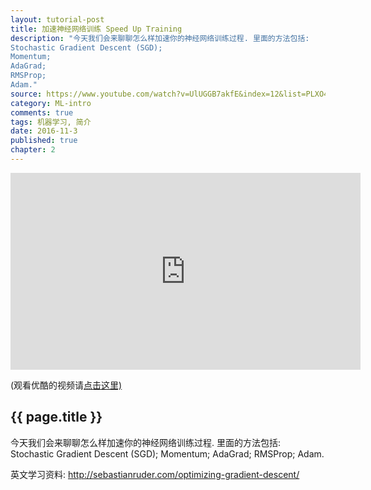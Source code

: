 ```yaml
---
layout: tutorial-post
title: 加速神经网络训练 Speed Up Training
description: "今天我们会来聊聊怎么样加速你的神经网络训练过程. 里面的方法包括: 
Stochastic Gradient Descent (SGD);
Momentum;
AdaGrad;
RMSProp;
Adam."
source: https://www.youtube.com/watch?v=UlUGGB7akfE&index=12&list=PLXO45tsB95cIFm8Y8vMkNNPPXAtYXwKin
category: ML-intro
comments: true
tags: 机器学习, 简介
date: 2016-11-3
published: true
chapter: 2
---
```


<iframe width="560" height="315" src="https://www.youtube.com/embed/UlUGGB7akfE?list=PLXO45tsB95cIFm8Y8vMkNNPPXAtYXwKin" frameborder="0" allowfullscreen></iframe>
<p class="link-under-youtube">(观看优酷的视频请<a href="http://v.youku.com/v_show/id_XMTc2MjA0ODQyOA==.html?f=27892935&o=1" target="_blank">点击这里)</a></p>

## {{ page.title }}
今天我们会来聊聊怎么样加速你的神经网络训练过程.
里面的方法包括: 
Stochastic Gradient Descent (SGD);
Momentum;
AdaGrad;
RMSProp;
Adam.

英文学习资料: http://sebastianruder.com/optimizing-gradient-descent/
